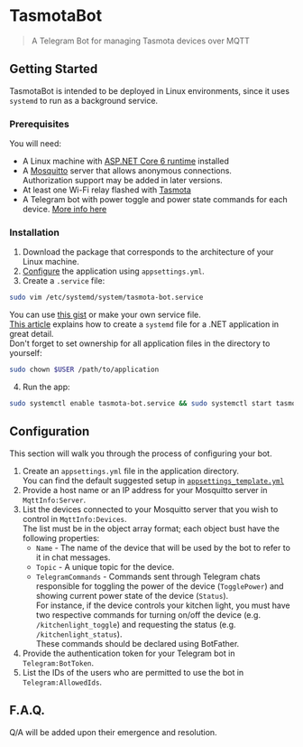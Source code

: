 # TasmotaBot

> A Telegram Bot for managing Tasmota devices over MQTT

## Getting Started

TasmotaBot is intended to be deployed in Linux environments, since it uses `systemd` to run as a background service.

### Prerequisites

You will need:

* A Linux machine with [ASP.NET Core 6 runtime](https://learn.microsoft.com/en-us/dotnet/core/install/linux) installed
* A [Mosquitto](https://github.com/eclipse/mosquitto) server that allows anonymous connections.  
Authorization support may be added in later versions.
* At least one Wi-Fi relay flashed with [Tasmota](https://github.com/arendst/Tasmota)
* A Telegram bot with power toggle and power state commands for each device. [More info here](https://t.me/BotFather)

### Installation

1. Download the package that corresponds to the architecture of your Linux machine.
2. [Configure](#configuration) the application using `appsettings.yml`.
3. Create a `.service` file:  
``` bash
sudo vim /etc/systemd/system/tasmota-bot.service
```  
You can use [this gist](https://gist.github.com/ixkipe/1ff1083aa1968264e85cf43d1ada1c69) or make your own service file.  
[This article](https://swimburger.net/blog/dotnet/how-to-run-a-dotnet-core-console-app-as-a-service-using-systemd-on-linux) explains how to create a `systemd` file for a .NET application in great detail.  
Don't forget to set ownership for all application files in the directory to yourself:
``` bash
sudo chown $USER /path/to/application
```
4. Run the app:  
``` bash
sudo systemctl enable tasmota-bot.service && sudo systemctl start tasmota-bot.service
```

## Configuration

This section will walk you through the process of configuring your bot.  

1. Create an `appsettings.yml` file in the application directory.  
You can find the default suggested setup in [`appsettings_template.yml`](https://github.com/ixkipe/TasmotaBot/blob/main/appsettings_template.yml)
2. Provide a host name or an IP address for your Mosquitto server in `MqttInfo:Server`.
3. List the devices connected to your Mosquitto server that you wish to control in `MqttInfo:Devices`.  
The list must be in the object array format; each object bust have the following properties:
    * `Name` - The name of the device that will be used by the bot to refer to it in chat messages.
    * `Topic` - A unique topic for the device.
    * `TelegramCommands` - Commands sent through Telegram chats responsible for toggling the power of the device (`TogglePower`) and showing current power state of the device (`Status`).  
    For instance, if the device controls your kitchen light, you must have two respective commands for turning on/off the device (e.g. `/kitchenlight_toggle`) and requesting the status (e.g. `/kitchenlight_status`).  
    These commands should be declared using BotFather.
4. Provide the authentication token for your Telegram bot in `Telegram:BotToken`.
5. List the IDs of the users who are permitted to use the bot in `Telegram:AllowedIds`.

## F.A.Q.

Q/A will be added upon their emergence and resolution.

